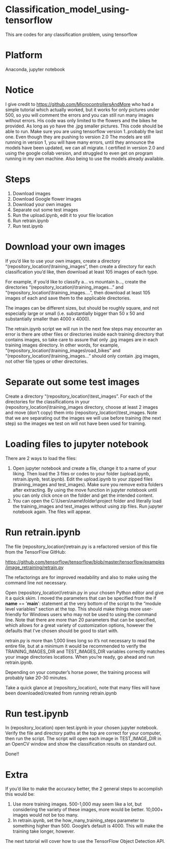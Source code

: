 # Classification_model_using-tensorflow
This are codes for any classification problem, using tensorflow

# Platform

Anaconda, jupyter notebook

# Notice

I give credit to https://github.com/MicrocontrollersAndMore
who had a simple tutorial which actually worked, but it works for only pictures under 500, so you will comment the errors and
you can still run many images without errors. His code was only limited to the flowers and the bikes he provided. As long as yo have the 
.jpg smaller pictures. This code should be able to run. Make sure you are using tensorflow version 1..probably the last one. Even though 
they are pushing to version 2.0 The models are still running in version 1, you will have many errors, until they announce the models have been updated, we can all migrate. I certified in version 2.0 and using the google collab version, and struggled to even get on program running in my own machine. Also being to use the models already available. 

# Steps
1. Download images
2. Download Google flower images
3. Download your own images
4. Separate out some test images
5. Run the upload.ipynb, edit it to your file location
6. Run retrain.ipynb
7. Run test.ipynb

# Download your own images

If you’d like to use your own images, create a directory “(repository_location)\training_images”, then create a directory for each classification you’d like, then download at least 105 images of each type.

For example, if you’d like to classify a... vs mountain b..., create the directories “(repository_location)\training_images\...” and “(repository_location)\training_images\....”, then download at least 105 images of each and save them to the applicable directories.

The images can be different sizes, but should be roughly square, and not especially large or small (i.e. substantially bigger than 50 x 50 and substantially smaller than 4000 x 4000).

The retrain.ipynb script we will run in the next few steps may encounter an error is there are other files or directories inside each training directory that contains images, so take care to assure that only .jpg images are in each training images directory.  In other words, for example, “(repository_location)\training_images\road_bikes” and “(repository_location)\training_images\...” should only contain .jpg images, not other file types or other directories.

# Separate out some test images

Create a directory “(repository_location)\test_images”.  For each of the directories for the classifications in your (repository_location)\training_images directory, choose at least 2 images and move (don’t copy) them into (repository_location)\test_images.  Note that we are separating out the images we will use before training (the next step) so the images we test on will not have been used for training.

# Loading files to jupyter notebook

There are 2 ways to load the files:
1. Open jupyter notebook and create a file, change it to a name of your liking. Then load the 3 files or codes to your folder (upload.ipynb, retrain.ipynb, test.ipynb). Edit the upload.ipynb to your zipped files (training_images and test_images). Make sure you remove extra folders after extracting. By using the move function in jupyter notebook until you can only click once on the folder and get the intended content.
2. You can open the C:\Users\name\folder\project folder and literally load the training_images and test_images without using zip files. Run jupyter notebook again. The files will appear.


# Run retrain.ipynb

The file (repository_location)\retrain.py is a refactored version of this file from the TensorFlow GitHub:

https://github.com/tensorflow/tensorflow/blob/master/tensorflow/examples/image_retraining/retrain.py

The refactorings are for improved readability and also to make using the command line not necessary.

Open (repository_location)\retrain.py in your chosen Python editor and give it a quick skim.  I moved the parameters that can be specified from the  if __name__ == '__main__':  statement at the very bottom of the script to the “module level variables” section at the top.  This should make things more user-friendly for Windows users who may not be used to using the command line.  Note that there are more than 20 parameters that can be specified, which allows for a great variety of customization options, however the defaults that I’ve chosen should be good to start with.

retrain.py is more than 1,000 lines long so it’s not necessary to read the entire file, but at a minimum it would be recommended to verify the TRAINING_IMAGES_DIR and TEST_IMAGES_DIR variables correctly matches your image directories locations.  When you’re ready, go ahead and run retrain.ipynb.

Depending on your computer’s horse power, the training process will probably take 20-30 minutes.

Take a quick glance at (repository_location), note that many files will have been downloaded/created from running retrain.ipynb

# Run test.ipynb

In (repository_location) open test.ipynb in your chosen jupyter notebook.  Verify the file and directory paths at the top are correct for your computer, then run the script.  The script will open each image in TEST_IMAGE_DIR in an OpenCV window and show the classification results on standard out.

Done!!

# Extra

If you’d like to make the accuracy better, the 2 general steps to accomplish this would be:
1) Use more training images.  500-1,000 may seem like a lot, but considering the variety of these images, more would be better.  10,000+ images would not be too many.
2) In retrain.ipynb, set the how_many_training_steps parameter to something higher than 500.  Google’s default is 4000.  This will make the training take longer, however.

The next tutorial will cover how to use the TensorFlow Object Detection API.




